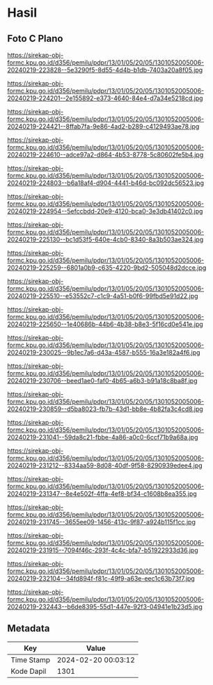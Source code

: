 # Hasil

## Foto C Plano

https://sirekap-obj-formc.kpu.go.id/d356/pemilu/pdpr/13/01/05/20/05/1301052005006-20240219-223828--5e3290f5-8d55-4d4b-b1db-7403a20a8f05.jpg

https://sirekap-obj-formc.kpu.go.id/d356/pemilu/pdpr/13/01/05/20/05/1301052005006-20240219-224201--2e155892-e373-4640-84e4-d7a34e5218cd.jpg

https://sirekap-obj-formc.kpu.go.id/d356/pemilu/pdpr/13/01/05/20/05/1301052005006-20240219-224421--8ffab7fa-9e86-4ad2-b289-c4129493ae78.jpg

https://sirekap-obj-formc.kpu.go.id/d356/pemilu/pdpr/13/01/05/20/05/1301052005006-20240219-224610--adce97a2-d864-4b53-8778-5c80602fe5b4.jpg

https://sirekap-obj-formc.kpu.go.id/d356/pemilu/pdpr/13/01/05/20/05/1301052005006-20240219-224803--b6a18af4-d904-4441-b46d-bc092dc56523.jpg

https://sirekap-obj-formc.kpu.go.id/d356/pemilu/pdpr/13/01/05/20/05/1301052005006-20240219-224954--5efccbdd-20e9-4120-bca0-3e3db41402c0.jpg

https://sirekap-obj-formc.kpu.go.id/d356/pemilu/pdpr/13/01/05/20/05/1301052005006-20240219-225130--bc1d53f5-640e-4cb0-8340-8a3b503ae324.jpg

https://sirekap-obj-formc.kpu.go.id/d356/pemilu/pdpr/13/01/05/20/05/1301052005006-20240219-225259--6801a0b9-c635-4220-9bd2-505048d2dcce.jpg

https://sirekap-obj-formc.kpu.go.id/d356/pemilu/pdpr/13/01/05/20/05/1301052005006-20240219-225510--e53552c7-c1c9-4a51-b0f6-99fbd5e91d22.jpg

https://sirekap-obj-formc.kpu.go.id/d356/pemilu/pdpr/13/01/05/20/05/1301052005006-20240219-225650--1e40686b-44b6-4b38-b8e3-5f16cd0e541e.jpg

https://sirekap-obj-formc.kpu.go.id/d356/pemilu/pdpr/13/01/05/20/05/1301052005006-20240219-230025--9b1ec7a6-d43a-4587-b555-16a3e182a4f6.jpg

https://sirekap-obj-formc.kpu.go.id/d356/pemilu/pdpr/13/01/05/20/05/1301052005006-20240219-230706--beed1ae0-faf0-4b65-a6b3-b91a18c8ba8f.jpg

https://sirekap-obj-formc.kpu.go.id/d356/pemilu/pdpr/13/01/05/20/05/1301052005006-20240219-230859--d5ba8023-fb7b-43d1-bb8e-4b82fa3c4cd8.jpg

https://sirekap-obj-formc.kpu.go.id/d356/pemilu/pdpr/13/01/05/20/05/1301052005006-20240219-231041--59da8c21-fbbe-4a86-a0c0-6ccf71b9a68a.jpg

https://sirekap-obj-formc.kpu.go.id/d356/pemilu/pdpr/13/01/05/20/05/1301052005006-20240219-231212--8334aa59-8d08-40df-9f58-8290939edee4.jpg

https://sirekap-obj-formc.kpu.go.id/d356/pemilu/pdpr/13/01/05/20/05/1301052005006-20240219-231347--8e4e502f-4ffa-4ef8-bf34-c1608b8ea355.jpg

https://sirekap-obj-formc.kpu.go.id/d356/pemilu/pdpr/13/01/05/20/05/1301052005006-20240219-231745--3655ee09-1456-413c-9f87-a924b115f1cc.jpg

https://sirekap-obj-formc.kpu.go.id/d356/pemilu/pdpr/13/01/05/20/05/1301052005006-20240219-231915--7094f46c-293f-4c4c-bfa7-b51922933d36.jpg

https://sirekap-obj-formc.kpu.go.id/d356/pemilu/pdpr/13/01/05/20/05/1301052005006-20240219-232104--34fd894f-f81c-49f9-a63e-eec1c63b73f7.jpg

https://sirekap-obj-formc.kpu.go.id/d356/pemilu/pdpr/13/01/05/20/05/1301052005006-20240219-232443--b6de8395-55d1-447e-92f3-04941e1b23d5.jpg


## Metadata

| Key        | Value               |
| ---------- | ------------------- |
| Time Stamp | 2024-02-20 00:03:12 |
| Kode Dapil | 1301                |



